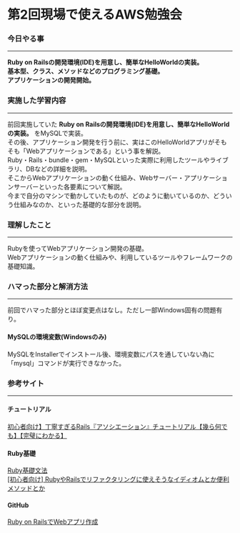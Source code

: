 # 第2回現場で使えるAWS勉強会

### 今日やる事
****
**Ruby on Railsの開発環境(IDE)を用意し、簡単なHelloWorldの実装。**  
**基本型、クラス、メソッドなどのプログラミング基礎。**  
**アプリケーションの開発開始。**

### 実施した学習内容
****
前回実施していた **Ruby on Railsの開発環境(IDE)を用意し、簡単なHelloWorldの実装。** をMySQLで実装。  
その後、アプリケーション開発を行う前に、実はこのHelloWorldアプリがそもそも「Webアプリケーションである」という事を解説。  
Ruby・Rails・bundle・gem・MySQLといった実際に利用したツールやライブラリ、DBなどの詳細を説明。  
そこからWebアプリケーションの動く仕組み、Webサーバー・アプリケーションサーバーといった各要素について解説。  
今まで自分のマシンで動かしていたものが、どのように動いているのか、どういう仕組みなのか、といった基礎的な部分を説明。

### 理解したこと
****
Rubyを使ってWebアプリケーション開発の基礎。  
Webアプリケーションの動く仕組みや、利用しているツールやフレームワークの基礎知識。

### ハマった部分と解消方法
****
前回でハマった部分とほぼ変更点はなし。ただし一部Windows固有の問題有り。 

#### MySQLの環境変数(Windowsのみ)
MySQLをInstallerでインストール後、環境変数にパスを通していない為に「mysql」コマンドが実行できなかった。  

### 参考サイト
****
#### チュートリアル
[初心者向け】丁寧すぎるRails『アソシエーション』チュートリアル【幾ら何でも】【完璧にわかる】](https://qiita.com/kazukimatsumoto/items/14bdff681ec5ddac26d1)  

#### Ruby基礎
[Ruby基礎文法](https://qiita.com/Fendo181/items/eb2cb17f32d99aa01f59)  
[[初心者向け] RubyやRailsでリファクタリングに使えそうなイディオムとか便利メソッドとか](https://qiita.com/jnchito/items/dedb3b889ab226933ccf)

#### GitHub
[Ruby on RailsでWebアプリ作成](https://github.com/koujienami/TimeLine)